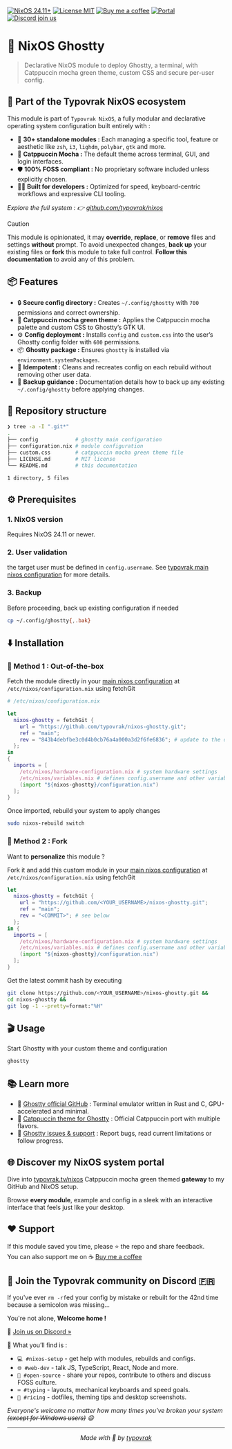 [![NixOS 24.11+](https://img.shields.io/badge/NixOS-24.11%2B-a6e3a1?labelColor=45475a)](https://nixos.org/)
[![License MIT](https://img.shields.io/badge/License-MIT-cba6f7.svg?labelColor=45475a)](LICENSE.md)
[![Buy me a coffee](https://img.shields.io/badge/Buy%20me%20a%20coffee-☕-fab387?labelColor=45475a)](https://typovrak.tv/coffee)
[![Portal](https://img.shields.io/badge/Portal-typovrak.tv%2Fnixos-eba0ac?labelColor=45475a)](https://typovrak.tv/nixos)
[![Discord join us](https://img.shields.io/badge/Discord-Join%20us-74c7ec?labelColor=45475a&logo=discord&logoColor=white)](https://typovrak.tv/discord)

# 👻 NixOS Ghostty

> Declarative NixOS module to deploy Ghostty, a terminal, with Catppuccin mocha green theme, custom CSS and secure per-user config.

## 🧩 Part of the Typovrak NixOS ecosystem

This module is part of ```Typovrak NixOS```, a fully modular and declarative operating system configuration built entirely with :

- 🧱 **30+ standalone modules :** Each managing a specific tool, feature or aesthetic like ```zsh```, ```i3```, ```lighdm```, ```polybar```, ```gtk``` and more.
- 🎨 **Catppuccin Mocha :** The default theme across terminal, GUI, and login interfaces.
- 🛡️ **100% FOSS compliant :** No proprietary software included unless explicitly chosen.
- 🧑‍💻 **Built for developers :** Optimized for speed, keyboard-centric workflows and expressive CLI tooling.

*Explore the full system : 👉 [github.com/typovrak/nixos](https://github.com/typovrak/nixos)*

> [!CAUTION]
> This module is opinionated, it may **override**, **replace**, or **remove** files and settings **without** prompt. To avoid unexpected changes, **back up** your existing files or **fork** this module to take full control. **Follow this documentation** to avoid any of this problem.

## 📦 Features

- 🔒 **Secure config directory :** Creates ```~/.config/ghostty``` with ```700``` permissions and correct ownership.
- 🎨 **Catppuccin mocha green theme :** Applies the Catppuccin mocha palette and custom CSS to Ghostty’s GTK UI.
- ⚙️ **Config deployment :** Installs ```config``` and ```custom.css``` into the user’s Ghostty config folder with ```600``` permissions.
- 📦 **Ghostty package :** Ensures ```ghostty``` is installed via ```environment.systemPackages```.
- 🔄 **Idempotent :** Cleans and recreates config on each rebuild without removing other user data.
- 💾 **Backup guidance :** Documentation details how to back up any existing ```~/.config/ghostty``` before applying changes.

## 📂 Repository structure

```bash
❯ tree -a -I ".git*"
.
├── config            # ghostty main configuration
├── configuration.nix # module configuration
├── custom.css        # catppuccin mocha green theme file
├── LICENSE.md        # MIT license
└── README.md         # this documentation

1 directory, 5 files
```

## ⚙️ Prerequisites

### 1. NixOS version
Requires NixOS 24.11 or newer.

### 2. User validation
the target user must be defined in ```config.username```. See [typovrak main nixos configuration](https://github.com/typovrak/nixos) for more details.

### 3. Backup
Before proceeding, back up existing configuration if needed
```bash
cp ~/.config/ghostty{,.bak}
```

## ⬇️ Installation

### 🚀 Method 1 : Out-of-the-box

Fetch the module directly in your [main nixos configuration](https://github.com/typovrak/nixos) at ```/etc/nixos/configuration.nix``` using fetchGit
```nix
# /etc/nixos/configuration.nix

let
  nixos-ghostty = fetchGit {
    url = "https://github.com/typovrak/nixos-ghostty.git";
    ref = "main";
    rev = "843b4debfbe3c0d4b0cb76a4a000a3d2f6fe6836"; # update to the desired commit
  };
in
{
  imports = [
    /etc/nixos/hardware-configuration.nix # system hardware settings
    /etc/nixos/variables.nix # defines config.username and other variables, see https://github.com/typovrak/nixos for more details
    (import "${nixos-ghostty}/configuration.nix")
  ];
}
```

Once imported, rebuild your system to apply changes
```bash
sudo nixos-rebuild switch
```

### 🍴 Method 2 : Fork

Want to **personalize** this module ?

Fork it and add this custom module in your [main nixos configuration](https://github.com/typovrak/nixos) at ```/etc/nixos/configuration.nix``` using fetchGit
```nix
let
  nixos-ghostty = fetchGit {
    url = "https://github.com/<YOUR_USERNAME>/nixos-ghostty.git";
    ref = "main";
    rev = "<COMMIT>"; # see below
  };
in {
  imports = [
    /etc/nixos/hardware-configuration.nix # system hardware settings
    /etc/nixos/variables.nix # defines config.username and other variables, see https://github.com/typovrak/nixos for more details
    (import "${nixos-ghostty}/configuration.nix")
  ];
}
```

Get the latest commit hash by executing
```bash
git clone https://github.com/<YOUR_USERNAME>/nixos-ghostty.git &&
cd nixos-ghostty &&
git log -1 --pretty=format:"%H"
```

## 🎬 Usage

Start Ghostty with your custom theme and configuration
```bash
ghostty
```

## 📚 Learn more

- 📘 [Ghostty official GitHub](https://github.com/ghostty-org/ghostty) : Terminal emulator written in Rust and C, GPU-accelerated and minimal.
- 🎨 [Catppuccin theme for Ghostty](https://github.com/catppuccin/ghostty) : Official Catppuccin port with multiple flavors.
- 🐛 [Ghostty issues & support](https://github.com/ghostty-org/ghostty/issues) : Report bugs, read current limitations or follow progress.

## 🌐 Discover my NixOS system portal

Dive into [typovrak.tv/nixos](https://typovrak.tv/nixos) Catppuccin mocha green themed **gateway** to my GitHub and NixOS setup.

Browse **every module**, example and config in a sleek with an interactive interface that feels just like your desktop.

## ❤️ Support

If this module saved you time, please ⭐️ the repo and share feedback.  
You can also support me on ☕ [Buy me a coffee](https://typovrak.tv/coffee)

## 💬 Join the Typovrak community on Discord 🇫🇷

If you've ever ```rm -rf```ed your config by mistake or rebuilt for the 42nd time because a semicolon was missing…

You're not alone, **Welcome home !**

🎯 [Join us on Discord »](https://typovrak.tv/discord)

🧭 What you’ll find is :

- ```💻 #nixos-setup``` - get help with modules, rebuilds and configs.
- ```🌐 #web-dev``` - talk JS, TypeScript, React, Node and more.
- ```🧠 #open-source``` - share your repos, contribute to others and discuss FOSS culture.
- ```⌨️ #typing``` - layouts, mechanical keyboards and speed goals.
- ```🎨 #ricing``` - dotfiles, theming tips and desktop screenshots.

*Everyone's welcome no matter how many times you've broken your system ~~(except for Windows users)~~ 😄*

---

<p align="center"><i>Made with 💜 by <a href="https://typovrak.tv">typovrak</a></i></p>
